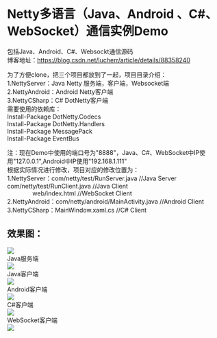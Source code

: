 Netty多语言（Java、Android 、C#、WebSocket）通信实例Demo  
===
包括Java、Android、C#、Websockt通信源码  
博客地址：https://blog.csdn.net/lucherr/article/details/88358240  

为了方便clone，把三个项目都放到了一起，项目目录介绍：  
1.NettyServer：Java Netty 服务端，客户端，Websocket端  
2.NettyAndroid：Android Netty客户端  
3.NettyCSharp：C# DotNetty客户端  
  需要使用的依赖库：  
  Install-Package DotNetty.Codecs  
  Install-Package DotNetty.Handlers  
  Install-Package MessagePack  
  Install-Package EventBus  

注：现在Demo中使用的端口号为"8888"，Java、C#、WebSocket中IP使用"127.0.0.1",Android中IP使用"192.168.1.111"  
根据实际情况进行修改，项目对应的修改位置为：  
1.NettyServer：com/netty/test/RunServer.java //Java Server  
                 com/netty/test/RunClient.java //Java Client  
               web/index.html //WebSocket Client  
2.NettyAndroid：com/netty/android/MainActivity.java //Android Client  
3.NettyCSharp：MainWindow.xaml.cs //C# Client  

效果图：
---
![](https://github.com/lucher/MultiPlatformNettyDemo/blob/master/%E6%95%88%E6%9E%9C%E5%9B%BE/20190307-214118.gif)  
Java服务端  
![](https://github.com/lucher/MultiPlatformNettyDemo/blob/master/%E6%95%88%E6%9E%9C%E5%9B%BE/Java%20Server.png)  
Java客户端  
![](https://github.com/lucher/MultiPlatformNettyDemo/blob/master/%E6%95%88%E6%9E%9C%E5%9B%BE/Java%20Client.png)  
Android客户端  
![](https://github.com/lucher/MultiPlatformNettyDemo/blob/master/%E6%95%88%E6%9E%9C%E5%9B%BE/Android%20Client.png)  
C#客户端  
![](https://github.com/lucher/MultiPlatformNettyDemo/blob/master/%E6%95%88%E6%9E%9C%E5%9B%BE/CShart%20Client.png)  
WebSocket客户端  
![](https://github.com/lucher/MultiPlatformNettyDemo/blob/master/%E6%95%88%E6%9E%9C%E5%9B%BE/WebSocket%20Client.png)  
